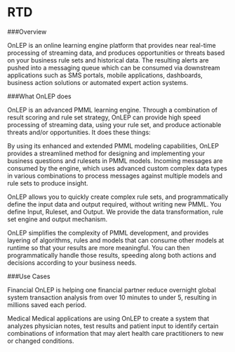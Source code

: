 RTD
===
###Overview

OnLEP is an online learning engine platform that provides near real-time processing of streaming data, and produces opportunities or threats based on your business rule sets and historical data.   The resulting alerts are pushed into a messaging queue which can be consumed via downstream applications such as SMS portals, mobile applications, dashboards, business action solutions or automated expert action systems.   

###What OnLEP does

OnLEP is an advanced PMML learning engine.  Through a combination of result scoring and rule set strategy, OnLEP can provide high speed processing of streaming data, using your rule set, and produce actionable threats and/or opportunities.  It does these things:

By using its enhanced and extended PMML modeling capabilities, OnLEP provides a streamlined method for designing and implementing your business questions and rulesets in PMML models.  Incoming messages are consumed by the engine, which uses advanced custom complex data types in various combinations to process messages against multiple models and rule sets to produce insight.   
	
OnLEP allows you to quickly create complex rule sets, and programmatically define the input data and output required, without writing new PMML.  You define Input, Ruleset, and Output.  We provide the data transformation, rule set engine and output mechanism. 

OnLEP simplifies the complexity of PMML development, and provides layering of algorithms, rules and models that can consume other models at runtime so that your results are more meaningful. You can then programmatically handle those results, speeding along both actions and decisions according to your business needs.

###Use Cases

Financial
OnLEP is helping one financial partner reduce overnight global system transaction analysis from over 10 minutes to under 5, resulting in millions saved each period. 

Medical
Medical applications are using OnLEP to create a system that analyzes physician notes, test results and patient input to identify certain combinations of information that may alert health care practitioners to new or changed conditions.
